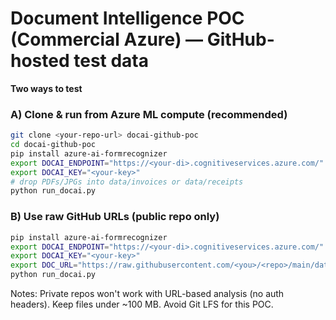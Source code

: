 # Document Intelligence POC (Commercial Azure) — GitHub-hosted test data

**Two ways to test**

### A) Clone & run from Azure ML compute (recommended)
```bash
git clone <your-repo-url> docai-github-poc
cd docai-github-poc
pip install azure-ai-formrecognizer
export DOCAI_ENDPOINT="https://<your-di>.cognitiveservices.azure.com/"
export DOCAI_KEY="<your-key>"
# drop PDFs/JPGs into data/invoices or data/receipts
python run_docai.py
```

### B) Use raw GitHub URLs (public repo only)
```bash
pip install azure-ai-formrecognizer
export DOCAI_ENDPOINT="https://<your-di>.cognitiveservices.azure.com/"
export DOCAI_KEY="<your-key>"
export DOC_URL="https://raw.githubusercontent.com/<you>/<repo>/main/data/invoices/sample1.pdf"
python run_docai.py
```

Notes: Private repos won't work with URL-based analysis (no auth headers). Keep files under ~100 MB. Avoid Git LFS for this POC.
